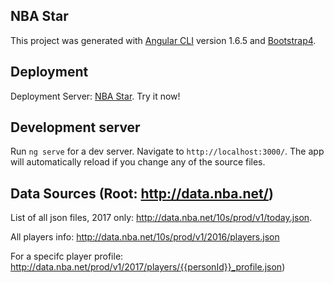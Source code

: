 ## NBA Star

This project was generated with [Angular CLI](https://github.com/angular/angular-cli) version 1.6.5 and [Bootstrap4](https://getbootstrap.com/).

## Deployment 
Deployment Server: [NBA Star](http://nbastar.s3-website-us-east-1.amazonaws.com). Try it now!

## Development server

Run `ng serve` for a dev server. Navigate to `http://localhost:3000/`. The app will automatically reload if you change any of the source files.

## Data Sources (Root: http://data.nba.net/)
List of all json files, 2017 only: http://data.nba.net/10s/prod/v1/today.json.

All players info: http://data.nba.net/10s/prod/v1/2016/players.json

For a specifc player profile: http://data.nba.net/prod/v1/2017/players/{{personId}}_profile.json)

